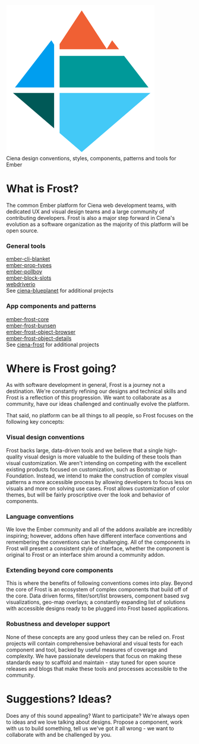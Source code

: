 <div class="guide-introduction header">
  <img src="svgs/guide/frost.svg" height="400" width="400">
  <span class="project">
    <div class="sub-title">Ciena design conventions, styles, components, patterns and tools for Ember</div>
  </span>
</div>


# What is Frost?

The common Ember platform for Ciena web development teams, with dedicated UX and visual design teams and a large community of contributing developers.  Frost is also a major step forward in Ciena's evolution as a software organization as the majority of this platform will be open source.

### General tools

<a href="https://github.com/sglanzer/ember-cli-blanket" target="_blank">ember-cli-blanket</a><br>
<a href="https://github.com/ciena-blueplanet/ember-prop-types" target="_blank">ember-prop-types</a><br>
<a href="https://github.com/ciena-blueplanet/ember-pollboy" target="_blank">ember-pollboy</a><br>
<a href="https://github.com/ciena-blueplanet/ember-block-slots" target="_blank">ember-block-slots</a><br>
<a href="https://github.com/ciena-blueplanet/webdriverio-server" target="_blank">webdriverio</a><br>
See <a href="https://github.com/ciena-blueplanet" target="_blank">ciena-blueplanet</a> for additional projects

### App components and patterns

<a href="https://github.com/ciena-frost/ember-frost-core" target="_blank">ember-frost-core</a><br>
<a href="https://github.com/ciena-frost/ember-frost-bunsen" target="_blank">ember-frost-bunsen</a><br>
<a href="https://github.com/ciena-frost/ember-frost-object-browser" target="_blank">ember-frost-object-browser</a><br>
<a href="https://github.com/ciena-frost/ember-frost-object-details" target="_blank">ember-frost-object-details</a><br>
See <a href="https://github.com/ciena-frost" target="_blank">ciena-frost</a> for additional projects


# Where is Frost going?

As with software development in general, Frost is a journey not a destination.  We're constantly refining our designs and technical skills and Frost is a reflection of this progression.  We want to collaborate as a community, have our ideas challenged and continually evolve the platform.

That said, no platform can be all things to all people, so Frost focuses on the following key concepts:

### Visual design conventions

Frost backs large, data-driven tools and we believe that a single high-quality visual design is more valuable to the building of these tools than visual customization.  We aren't intending on competing with the excellent existing products focused on customization, such as Bootstrap or Foundation.  Instead, we intend to make the construction of complex visual patterns a more accessible process by allowing developers to focus less on visuals and more on solving use cases.  Frost allows customization of color themes, but will be fairly proscriptive over the look and behavior of components.

### Language conventions

We love the Ember community and all of the addons available are incredibly inspiring; however, addons often have different interface conventions and remembering the conventions can be challenging.  All of the components in Frost will present a consistent style of interface, whether the component is original to Frost or an interface shim around a community addon.

### Extending beyond core components

This is where the benefits of following conventions comes into play.  Beyond the core of Frost is an ecosystem of complex components that build off  of the core.  Data driven forms, filter/sort/list browsers, component based svg visualizations, geo-map overlays; a constantly expanding list of solutions with accessible designs ready to be plugged into Frost based applications.

### Robustness and developer support

None of these concepts are any good unless they can be relied on.  Frost projects will contain comprehensive behavioral and visual tests for each component and tool, backed by useful measures of coverage and complexity.  We have passionate developers that focus on making these standards easy to scaffold and maintain - stay tuned for open source releases and blogs that make these tools and processes accessible to the community.


# Suggestions? Ideas?

Does any of this sound appealing?  Want to participate?  We're always open to ideas and we love talking about designs.  Propose a component, work with us to build something, tell us we've got it all wrong - we want to collaborate with and be challenged by you.
